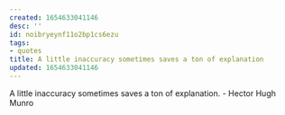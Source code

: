 ```yaml
---
created: 1654633041146
desc: ''
id: noibryeynf11o2bp1cs6ezu
tags:
- quotes
title: A little inaccuracy sometimes saves a ton of explanation
updated: 1654633041146
---
```

   
A little inaccuracy sometimes saves a ton of explanation. - Hector Hugh Munro